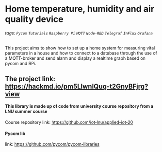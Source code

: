 # **Home temperature, humidity and air quality device**

###### tags: `Pycom` `Tutorials` `Raspberry Pi` `MQTT` `Node-RED` `Telegraf` `InFlux` `Grafana` 

This project aims to show how to set up a home system for measuring vital parameters in a house and how to connect to a database through the use of a MQTT-broker and send alarm and display a realtime graph based on pycom and RPi.

## The project link: https://hackmd.io/pm5LlwnIQuq-t2GnyBFjrg?view

#### This library is made up of code from university course repository from a LNU summer course
Course repository link: https://github.com/iot-lnu/applied-iot-20
#### Pycom lib
link: https://github.com/pycom/pycom-libraries

